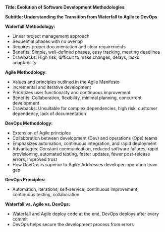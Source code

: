 **Title: Evolution of Software Development Methodologies**

**Subtitle: Understanding the Transition from Waterfall to Agile to DevOps**

**Waterfall Methodology:**
- Linear project management approach
- Sequential phases with no overlap
- Requires proper documentation and clear requirements
- Benefits: Simple, well-defined phases, easy tracking, meeting deadlines
- Drawbacks: High risk, difficult to make changes, delays, lacks adaptability

**Agile Methodology:**
- Values and principles outlined in the Agile Manifesto
- Incremental and iterative development
- Prioritizes user functionality and continuous improvement
- Benefits: Collaboration, flexibility, minimal planning, concurrent development
- Drawbacks: Unsuitable for complex dependencies, high risk, customer dependency, lack of documentation

**DevOps Methodology:**
- Extension of Agile principles
- Collaboration between development (Dev) and operations (Ops) teams
- Emphasizes automation, continuous integration, and rapid deployment
- Advantages: Constant communication, reduced software failures, rapid provisioning, automated testing, faster updates, fewer post-release errors, improved trust
- How DevOps is superior to Agile: Addresses developer-operation team gap

**DevOps Principles:**
- Automation, iterations, self-service, continuous improvement, continuous testing, collaboration

**Waterfall vs. Agile vs. DevOps:**
- Waterfall and Agile deploy code at the end, DevOps deploys after every commit
- DevOps helps secure the development process from errors
